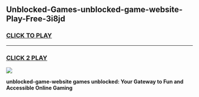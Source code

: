 
## Unblocked-Games-unblocked-game-website-Play-Free-3i8jd
<h3>
<a href="https://premium76.site?title=unblocked-game-website&ref=19M">CLICK TO PLAY</a></h3>
<hr>

<h3>
<a href="https://premium76.site?title=unblocked-game-website&ref=19M">CLICK 2 PLAY</a>
  
</h3>

<a href="https://premium76.site?title=unblocked-game-website&ref=19M"><img src="https://clearcache.store/games.png"></a>


**unblocked-game-website games unblocked: Your Gateway to Fun and Accessible Online Gaming**
